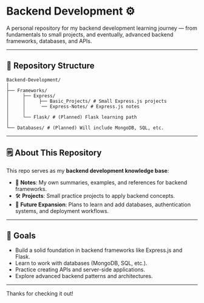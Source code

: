 # Backend Development ⚙️

A personal repository for my backend development learning journey — from fundamentals to small projects, and eventually, advanced backend frameworks, databases, and APIs.

---

## 📂 Repository Structure

```
Backend-Development/
│
├── Frameworks/
│     ├── Express/
│     │     ├── Basic_Projects/ # Small Express.js projects
│     │      ── Express-Notes/ # Express.js notes
│     │
│     └── Flask/ # (Planned) Flask learning path
│
└── Databases/ # (Planned) Will include MongoDB, SQL, etc.
```

---

## 🗒 About This Repository

This repo serves as my **backend development knowledge base**:
- 📝 **Notes**: My own summaries, examples, and references for backend frameworks.
- 🛠 **Projects**: Small practice projects to apply backend concepts.
- 🚀 **Future Expansion**: Plans to learn and add databases, authentication systems, and deployment workflows.

---

## 🎯 Goals

- Build a solid foundation in backend frameworks like Express.js and Flask.
- Learn to work with databases (MongoDB, SQL, etc.).
- Practice creating APIs and server-side applications.
- Explore advanced backend patterns and architectures.

---

Thanks for checking it out!
